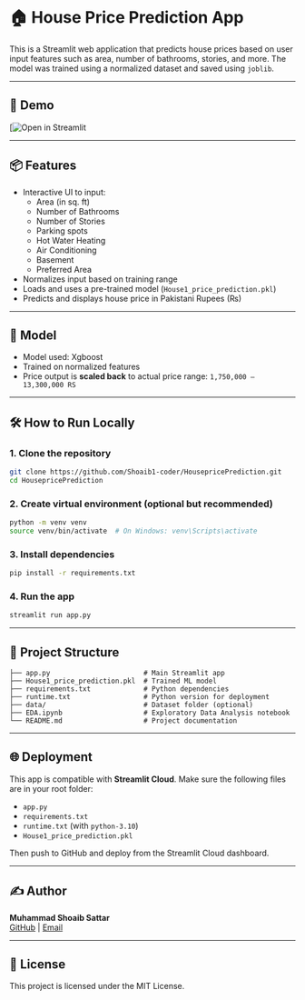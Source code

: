 
# 🏠 House Price Prediction App

This is a Streamlit web application that predicts house prices based on user input features such as area, number of bathrooms, stories, and more. The model was trained using a normalized dataset and saved using `joblib`.

---

## 🚀 Demo

[![Open in Streamlit](https://housepriceprediction12.streamlit.app/)  


---

## 📦 Features

- Interactive UI to input:
  - Area (in sq. ft)
  - Number of Bathrooms
  - Number of Stories
  - Parking spots
  - Hot Water Heating
  - Air Conditioning
  - Basement
  - Preferred Area
- Normalizes input based on training range
- Loads and uses a pre-trained model (`House1_price_prediction.pkl`)
- Predicts and displays house price in Pakistani Rupees (₨)

---

## 🧠 Model

- Model used: Xgboost 
- Trained on normalized features
- Price output is **scaled back** to actual price range: `1,750,000 – 13,300,000 RS`

---

## 🛠 How to Run Locally

### 1. Clone the repository

```bash
git clone https://github.com/Shoaib1-coder/HousepricePrediction.git
cd HousepricePrediction
```

### 2. Create virtual environment (optional but recommended)

```bash
python -m venv venv
source venv/bin/activate  # On Windows: venv\Scripts\activate
```

### 3. Install dependencies

```bash
pip install -r requirements.txt
```

### 4. Run the app

```bash
streamlit run app.py
```

---

## 📁 Project Structure

```
├── app.py                       # Main Streamlit app
├── House1_price_prediction.pkl  # Trained ML model
├── requirements.txt             # Python dependencies
├── runtime.txt                  # Python version for deployment
├── data/                        # Dataset folder (optional)
├── EDA.ipynb                    # Exploratory Data Analysis notebook
└── README.md                    # Project documentation
```

---

## 🌐 Deployment

This app is compatible with **Streamlit Cloud**. Make sure the following files are in your root folder:

- `app.py`
- `requirements.txt`
- `runtime.txt` (with `python-3.10`)
- `House1_price_prediction.pkl`

Then push to GitHub and deploy from the Streamlit Cloud dashboard.

---

## ✍️ Author

**Muhammad Shoaib Sattar**  
[GitHub](https://github.com/shoaib1-coder) | [Email](mailto:mshoaib3393@gmail.com)

---

## 📜 License

This project is licensed under the MIT License.
